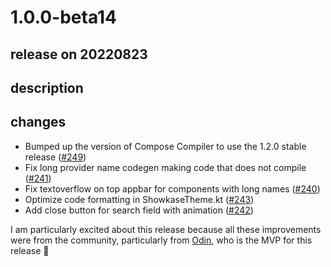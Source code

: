 # 1.0.0-beta14

## release on 20220823
## description
## changes
* Bumped up the version of Compose Compiler to use the 1.2.0 stable release (<a class="issue-link js-issue-link" data-error-text="Failed to load title" data-id="1329045579" data-permission-text="Title is private" data-url="https://github.com/airbnb/Showkase/issues/249" data-hovercard-type="pull_request" data-hovercard-url="/airbnb/Showkase/pull/249/hovercard" href="https://github.com/airbnb/Showkase/pull/249">#249</a>)
* Fix long provider name codegen making code that does not compile (<a class="issue-link js-issue-link" data-error-text="Failed to load title" data-id="1303944596" data-permission-text="Title is private" data-url="https://github.com/airbnb/Showkase/issues/241" data-hovercard-type="pull_request" data-hovercard-url="/airbnb/Showkase/pull/241/hovercard" href="https://github.com/airbnb/Showkase/pull/241">#241</a>)
* Fix textoverflow on top appbar for components with long names (<a class="issue-link js-issue-link" data-error-text="Failed to load title" data-id="1298024087" data-permission-text="Title is private" data-url="https://github.com/airbnb/Showkase/issues/240" data-hovercard-type="pull_request" data-hovercard-url="/airbnb/Showkase/pull/240/hovercard" href="https://github.com/airbnb/Showkase/pull/240">#240</a>)
* Optimize code formatting in ShowkaseTheme.kt (<a class="issue-link js-issue-link" data-error-text="Failed to load title" data-id="1306799144" data-permission-text="Title is private" data-url="https://github.com/airbnb/Showkase/issues/243" data-hovercard-type="pull_request" data-hovercard-url="/airbnb/Showkase/pull/243/hovercard" href="https://github.com/airbnb/Showkase/pull/243">#243</a>)
* Add close button for search field with animation (<a class="issue-link js-issue-link" data-error-text="Failed to load title" data-id="1304794955" data-permission-text="Title is private" data-url="https://github.com/airbnb/Showkase/issues/242" data-hovercard-type="pull_request" data-hovercard-url="/airbnb/Showkase/pull/242/hovercard" href="https://github.com/airbnb/Showkase/pull/242">#242</a>)

I am particularly excited about this release because all these improvements were from the community, particularly from <a href="https://github.com/oas004">Odin</a>, who is the MVP for this release 🥳

